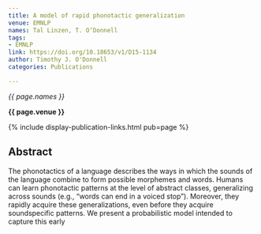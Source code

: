 ```yaml
---
title: A model of rapid phonotactic generalization
venue: EMNLP
names: Tal Linzen, T. O’Donnell
tags:
- EMNLP
link: https://doi.org/10.18653/v1/D15-1134
author: Timothy J. O'Donnell
categories: Publications

---
```


*{{ page.names }}*

**{{ page.venue }}**

{% include display-publication-links.html pub=page %}

## Abstract

The phonotactics of a language describes the ways in which the sounds of the language combine to form possible morphemes and words. Humans can learn phonotactic patterns at the level of abstract classes, generalizing across sounds (e.g., “words can end in a voiced stop”). Moreover, they rapidly acquire these generalizations, even before they acquire soundspecific patterns. We present a probabilistic model intended to capture this early